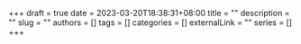 +++ 
draft = true
date = 2023-03-20T18:38:31+08:00
title = ""
description = ""
slug = ""
authors = []
tags = []
categories = []
externalLink = ""
series = []
+++

